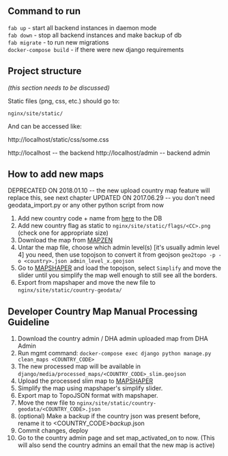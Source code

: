 ## Command to run

`fab up` - start all backend instances in daemon mode  
`fab down` - stop all backend instances and make backup of db  
`fab migrate` - to run new migrations  
`docker-compose build` - if there were new django requirements

## Project structure
_(this section needs to be discussed)_

Static files (png, css, etc.) should go to:

`nginx/site/static/`

And can be accessed like:

http://localhost/static/css/some.css

http://localhost -- the backend
http://localhost/admin -- backend admin

## How to add new maps
DEPRECATED ON 2018.01.10 -- the new upload country map feature will replace this, see next chapter
UPDATED ON 2017.06.29 -- you don't need geodata_import.py or any other python script from now

1. Add new country code + name from [here](https://github.com/hjnilsson/country-flags) to the DB
2. Add new country flag as static to `nginx/site/static/flags/<CC>.png` (check one for appropriate size)
3. Download the map from [MAPZEN](https://mapzen.com/data/borders/)
4. Untar the map file, choose which admin level(s) [it's usually admin level 4] you need, then use topojson to convert it from geojson `geo2topo -p -o <country>.json admin_level_x.geojson`
5. Go to [MAPSHAPER](http://mapshaper.org/) and load the topojson, select `Simplify` and move the slider until you simplify the map well enough to still see all the borders.
6. Export from mapshaper and move the new file to `nginx/site/static/country-geodata/`

## Developer Country Map Manual Processing Guideline

1. Download the country admin / DHA admin uploaded map from DHA Admin
2. Run mgmt command: `docker-compose exec django python manage.py clean_maps <COUNTRY_CODE>`
3. The new processed map will be available in `django/media/processed_maps/<COUNTRY_CODE>_slim.geojson`
4. Upload the processed slim map to [MAPSHAPER](http://mapshaper.org/)
5. Simplify the map using mapshaper's simplify slider.
6. Export map to TopoJSON format with mapshaper.
7. Move the new file to `nginx/site/static/country-geodata/<COUNTRY_CODE>.json`
8. (optional) Make a backup if the country json was present before, rename it to <COUNTRY_CODE>_backup_<DATE>.json
9. Commit changes, deploy
10. Go to the country admin page and set map_activated_on to now. (This will also send the country admins an email that the new map is active)

